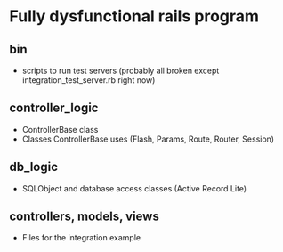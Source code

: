 # Fully dysfunctional rails program
## bin
* scripts to run test servers (probably all broken except integration_test_server.rb right now)
## controller_logic
* ControllerBase class
* Classes ControllerBase uses (Flash, Params, Route, Router, Session)
## db_logic
* SQLObject and database access classes (Active Record Lite)
## controllers, models, views
* Files for the integration example
